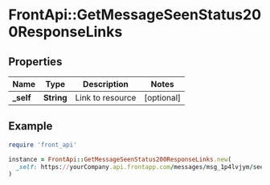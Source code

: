 # FrontApi::GetMessageSeenStatus200ResponseLinks

## Properties

| Name | Type | Description | Notes |
| ---- | ---- | ----------- | ----- |
| **_self** | **String** | Link to resource | [optional] |

## Example

```ruby
require 'front_api'

instance = FrontApi::GetMessageSeenStatus200ResponseLinks.new(
  _self: https://yourCompany.api.frontapp.com/messages/msg_1p4lvjym/seen
)
```

